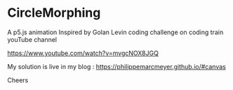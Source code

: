 # CircleMorphing
A p5.js animation Inspired by Golan Levin coding challenge on coding train youTube channel 

https://www.youtube.com/watch?v=mvgcNOX8JGQ

My solution is live in my blog : https://philippemarcmeyer.github.io/#canvas

Cheers

